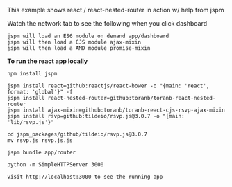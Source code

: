 This example shows react / react-nested-router in action w/ help from jspm

Watch the network tab to see the following when you click dashboard

    jspm will load an ES6 module on demand app/dashboard
    jspm will then load a CJS module ajax-mixin
    jspm will then load a AMD module promise-mixin

**To run the react app locally**

    npm install jspm

    jspm install react=github:reactjs/react-bower -o "{main: 'react', format: 'global'}" -f
    jspm install react-nested-router=github:toranb/toranb-react-nested-router
    jspm install ajax-mixin=github:toranb/toranb-react-cjs-rsvp-ajax-mixin
    jspm install rsvp=github:tildeio/rsvp.js@3.0.7 -o "{main: 'lib/rsvp.js'}"

    cd jspm_packages/github/tildeio/rsvp.js@3.0.7
    mv rsvp.js rsvp.js.js

    jspm bundle app/router

    python -m SimpleHTTPServer 3000

    visit http://localhost:3000 to see the running app
